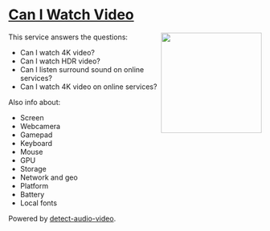 # [Can I Watch Video](https://checkdevice.online)

<img align="right" width="200" src="./static/images/logo.png" />

This service answers the questions:
+ Can I watch 4K video?
+ Can I watch HDR video?
+ Can I listen surround sound on online services?
+ Can I watch 4K video on online services?

Also info about:
+ Screen
+ Webcamera
+ Gamepad
+ Keyboard
+ Mouse
+ GPU
+ Storage
+ Network and geo
+ Platform
+ Battery
+ Local fonts

Powered by [detect-audio-video](https://github.com/vvideo/detect-audio-video).
